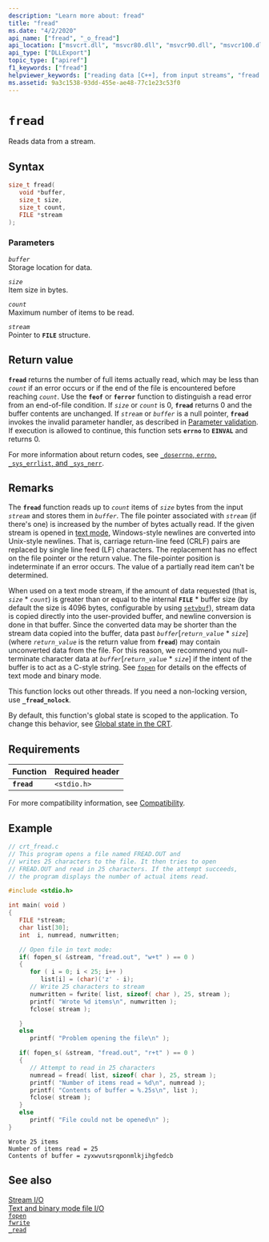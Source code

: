 ```yaml
---
description: "Learn more about: fread"
title: "fread"
ms.date: "4/2/2020"
api_name: ["fread", "_o_fread"]
api_location: ["msvcrt.dll", "msvcr80.dll", "msvcr90.dll", "msvcr100.dll", "msvcr100_clr0400.dll", "msvcr110.dll", "msvcr110_clr0400.dll", "msvcr120.dll", "msvcr120_clr0400.dll", "ucrtbase.dll", "api-ms-win-crt-stdio-l1-1-0.dll", "api-ms-win-crt-private-l1-1-0.dll"]
api_type: ["DLLExport"]
topic_type: ["apiref"]
f1_keywords: ["fread"]
helpviewer_keywords: ["reading data [C++], from input streams", "fread function", "data [C++], reading from input stream", "streams [C++], reading data from"]
ms.assetid: 9a3c1538-93dd-455e-ae48-77c1e23c53f0
---
```

# `fread`

Reads data from a stream.

## Syntax

```C
size_t fread(
   void *buffer,
   size_t size,
   size_t count,
   FILE *stream
);
```

### Parameters

*`buffer`*<br/>
Storage location for data.

*`size`*<br/>
Item size in bytes.

*`count`*<br/>
Maximum number of items to be read.

*`stream`*<br/>
Pointer to **`FILE`** structure.

## Return value

**`fread`** returns the number of full items actually read, which may be less than *`count`* if an error occurs or if the end of the file is encountered before reaching *`count`*. Use the **`feof`** or **`ferror`** function to distinguish a read error from an end-of-file condition. If *`size`* or *`count`* is 0, **`fread`** returns 0 and the buffer contents are unchanged. If *`stream`* or *`buffer`* is a null pointer, **`fread`** invokes the invalid parameter handler, as described in [Parameter validation](../parameter-validation.md). If execution is allowed to continue, this function sets **`errno`** to **`EINVAL`** and returns 0.

For more information about return codes, see [`_doserrno`, `errno`, `_sys_errlist`, and `_sys_nerr`](../errno-doserrno-sys-errlist-and-sys-nerr.md).

## Remarks

The **`fread`** function reads up to *`count`* items of *`size`* bytes from the input *`stream`* and stores them in *`buffer`*. The file pointer associated with *`stream`* (if there's one) is increased by the number of bytes actually read. If the given stream is opened in [text mode](../text-and-binary-mode-file-i-o.md), Windows-style newlines are converted into Unix-style newlines. That is, carriage return-line feed (CRLF) pairs are replaced by single line feed (LF) characters. The replacement has no effect on the file pointer or the return value. The file-pointer position is indeterminate if an error occurs. The value of a partially read item can't be determined.

When used on a text mode stream, if the amount of data requested (that is, *`size`* \* *`count`*) is greater than or equal to the internal **`FILE`** \* buffer size (by default the size is 4096 bytes, configurable by using [`setvbuf`](./setvbuf.md)), stream data is copied directly into the user-provided buffer, and newline conversion is done in that buffer. Since the converted data may be shorter than the stream data copied into the buffer, data past *`buffer`*\[*`return_value`* \* *`size`*] (where *`return_value`* is the return value from **`fread`**) may contain unconverted data from the file. For this reason, we recommend you null-terminate character data at *`buffer`*\[*`return_value`* \* *`size`*] if the intent of the buffer is to act as a C-style string. See [`fopen`](fopen-wfopen.md) for details on the effects of text mode and binary mode.

This function locks out other threads. If you need a non-locking version, use **`_fread_nolock`**.

By default, this function's global state is scoped to the application. To change this behavior, see [Global state in the CRT](../global-state.md).

## Requirements

|Function|Required header|
|--------------|---------------------|
|**`fread`**|`<stdio.h>`|

For more compatibility information, see [Compatibility](../compatibility.md).

## Example

```C
// crt_fread.c
// This program opens a file named FREAD.OUT and
// writes 25 characters to the file. It then tries to open
// FREAD.OUT and read in 25 characters. If the attempt succeeds,
// the program displays the number of actual items read.

#include <stdio.h>

int main( void )
{
   FILE *stream;
   char list[30];
   int  i, numread, numwritten;

   // Open file in text mode:
   if( fopen_s( &stream, "fread.out", "w+t" ) == 0 )
   {
      for ( i = 0; i < 25; i++ )
         list[i] = (char)('z' - i);
      // Write 25 characters to stream
      numwritten = fwrite( list, sizeof( char ), 25, stream );
      printf( "Wrote %d items\n", numwritten );
      fclose( stream );

   }
   else
      printf( "Problem opening the file\n" );

   if( fopen_s( &stream, "fread.out", "r+t" ) == 0 )
   {
      // Attempt to read in 25 characters
      numread = fread( list, sizeof( char ), 25, stream );
      printf( "Number of items read = %d\n", numread );
      printf( "Contents of buffer = %.25s\n", list );
      fclose( stream );
   }
   else
      printf( "File could not be opened\n" );
}
```

```Output
Wrote 25 items
Number of items read = 25
Contents of buffer = zyxwvutsrqponmlkjihgfedcb
```

## See also

[Stream I/O](../stream-i-o.md)\
[Text and binary mode file I/O](../text-and-binary-mode-file-i-o.md)\
[`fopen`](fopen-wfopen.md)\
[`fwrite`](fwrite.md)\
[`_read`](read.md)
